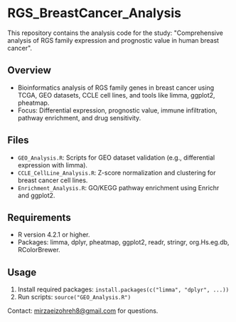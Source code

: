 # RGS_BreastCancer_Analysis

This repository contains the analysis code for the study: "Comprehensive analysis of RGS family expression and prognostic value in human breast cancer".

## Overview
- Bioinformatics analysis of RGS family genes in breast cancer using TCGA, GEO datasets, CCLE cell lines, and tools like limma, ggplot2, pheatmap.
- Focus: Differential expression, prognostic value, immune infiltration, pathway enrichment, and drug sensitivity.

## Files
- `GEO_Analysis.R`: Scripts for GEO dataset validation (e.g., differential expression with limma).
- `CCLE_CellLine_Analysis.R`: Z-score normalization and clustering for breast cancer cell lines.
- `Enrichment_Analysis.R`: GO/KEGG pathway enrichment using Enrichr and ggplot2.

## Requirements
- R version 4.2.1 or higher.
- Packages: limma, dplyr, pheatmap, ggplot2, readr, stringr, org.Hs.eg.db, RColorBrewer.

## Usage
1. Install required packages: `install.packages(c("limma", "dplyr", ...))`
2. Run scripts: `source("GEO_Analysis.R")`

Contact: mirzaeizohreh8@gmail.com for questions.
